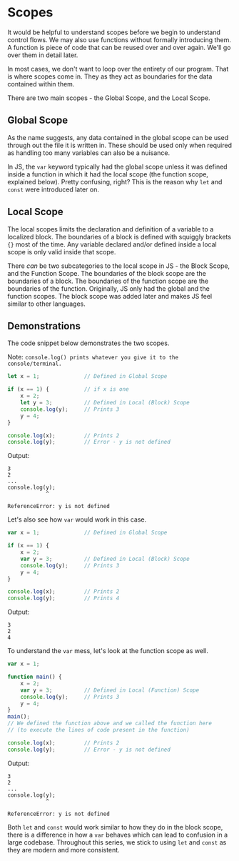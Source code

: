 # Scopes

It would be helpful to understand scopes before we begin to understand control flows. We may also use functions without formally introducing them. A function is piece of code that can be reused over and over again. We'll go over them in detail later.

In most cases, we don't want to loop over the entirety of our program. That is where scopes come in. They as they act as boundaries for the data contained within them. 

There are two main scopes - the Global Scope, and the Local Scope.

## Global Scope

As the name suggests, any data contained in the global scope can be used through out the file it is written in. These should be used only when required as handling too many variables can also be a nuisance. 

In JS, the `var` keyword typically had the global scope unless it was defined inside a function in which it had the local scope (the function scope, explained below). Pretty confusing, right? This is the reason why `let` and `const` were introduced later on. 

## Local Scope

The local scopes limits the declaration and definition of a variable to a localized block. The boundaries of a block is defined with squiggly brackets `{}` most of the time. Any variable declared and/or defined inside a local scope is only valid inside that scope. 

There *can* be two subcategories to the local scope in JS - the Block Scope, and the Function Scope. The boundaries of the block scope are the boundaries of a block. The boundaries of the function scope are the boundaries of the function. Originally, JS only had the global and the function scopes. The block scope was added later and makes JS feel similar to other languages. 

## Demonstrations

The code snippet below demonstrates the two scopes. 

Note: `console.log() prints whatever you give it to the console/terminal.`

```ts
let x = 1;              // Defined in Global Scope

if (x == 1) {           // if x is one
    x = 2;
    let y = 3;          // Defined in Local (Block) Scope
    console.log(y);     // Prints 3
    y = 4;
}

console.log(x);         // Prints 2
console.log(y);         // Error - y is not defined
```

Output:

```
3
2
...
console.log(y); 
            ^

ReferenceError: y is not defined
```

Let's also see how `var` would work in this case.

```ts
var x = 1;              // Defined in Global Scope

if (x == 1) {
    x = 2;
    var y = 3;          // Defined in Local (Block) Scope
    console.log(y);     // Prints 3
    y = 4;
}

console.log(x);         // Prints 2
console.log(y);         // Prints 4
```

Output:

```
3
2
4
```

To understand the `var` mess, let's look at the function scope as well.

```ts
var x = 1;

function main() {
    x = 2;
    var y = 3;          // Defined in Local (Function) Scope
    console.log(y);     // Prints 3
    y = 4;
}
main();
// We defined the function above and we called the function here 
// (to execute the lines of code present in the function)

console.log(x);         // Prints 2
console.log(y);         // Error - y is not defined
```

Output: 

```
3
2
...
console.log(y); 
            ^

ReferenceError: y is not defined
```

Both `let` and `const` would work similar to how they do in the block scope, there is a difference in how a `var` behaves which can lead to confusion in a large codebase. Throughout this series, we stick to using `let` and `const` as they are modern and more consistent.